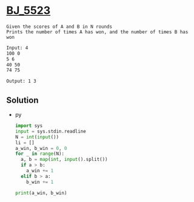 # [BJ_5523](https://acmicpc.net/problem/5523)

```en
Given the scores of A and B in N rounds
Prints the number of times A has won, and the number of times B has won
```

```txt
Input: 4
100 0
5 6
40 50
74 75

Output: 1 3
```

## Solution

* py

  ```py
  import sys
  input = sys.stdin.readline
  N = int(input())
  li = []
  a_win, b_win = 0, 0
  for _ in range(N):
    a, b = map(int, input().split())
    if a > b:
      a_win += 1
    elif b > a:
      b_win += 1

  print(a_win, b_win)
  ```
